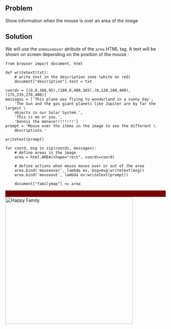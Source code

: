 Problem
-------

Show information when the mouse is over an area of the image


Solution
--------

We will use the `onmouseover` atribute of the `area` HTML tag. A text will be 
shown on screen depending on the position of the mouse :

```exec_on_load
from browser import document, html

def writetext(txt):
    # write text in the description zone (white on red)
    document["description"].text = txt

coords = [(0,0,160,95),(180,0,400,165),(0,120,180,400),(175,235,270,400)]
messages = ['This plane was flying to wonderland in a sunny day',
    'The Sun and the gas giant planets like Jupiter are by far the largest \
    objects in our Solar System.',
    'This is me or you.',
    'Dennis the menace!!!!!!!!']
prompt = 'Mouse over the items in the image to see the different \
    descriptions.'

writetext(prompt)

for coord, msg in zip(coords, messages):
    # define areas in the image
    area = html.AREA(shape="rect", coords=coord)
    
    # define actions when mouse moves over or out of the area
    area.bind('mouseover', lambda ev, msg=msg:writetext(msg))
    area.bind('mouseout', lambda ev:writetext(prompt))
    
    document["familymap"] <= area

```

<div id="description" style="background-color:#700;padding:10px;color:#FFF;"></div>

<img src="/static_doc/images/imagemap_example.png" width ="400" height ="400" alt="Happy Family" usemap="#familymap" />

<map name="familymap" id="familymap">
</map>
